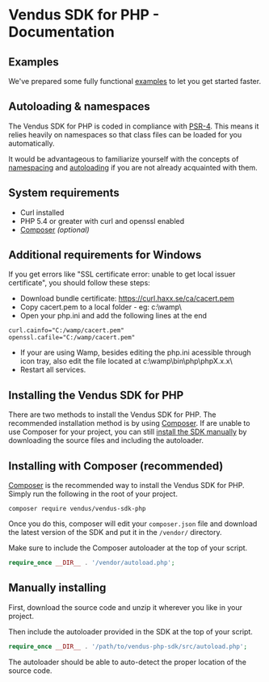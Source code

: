 # Vendus SDK for PHP - Documentation

## Examples

We've prepared some fully functional [examples](./examples) to let you get started faster.

## Autoloading & namespaces

The Vendus SDK for PHP is coded in compliance with [PSR-4](http://www.php-fig.org/psr/psr-4/). This means it relies heavily on namespaces so that class files can be loaded for you automatically.

It would be advantageous to familiarize yourself with the concepts of [namespacing](http://php.net/manual/en/language.namespaces.rationale.php) and [autoloading](http://php.net/manual/en/function.spl-autoload-register.php) if you are not already acquainted with them.

## System requirements

- Curl installed
- PHP 5.4 or greater with curl and openssl enabled
- [Composer](https://getcomposer.org/) *(optional)*

## Additional requirements for Windows
If you get errors like "SSL certificate error: unable to get local issuer certificate", you should follow these steps:
- Download bundle certificate: https://curl.haxx.se/ca/cacert.pem
- Copy cacert.pem to a local folder - eg: c:\wamp\
- Open your php.ini and add the following lines at the end

```
curl.cainfo="C:/wamp/cacert.pem"
openssl.cafile="C:/wamp/cacert.pem"
```

- If your are using Wamp, besides editing the php.ini acessible through icon tray, also edit the file located at c:\wamp\bin\php\phpX.x.x\
- Restart all services.

## Installing the Vendus SDK for PHP

There are two methods to install the Vendus SDK for PHP. The recommended installation method is by using [Composer](#installing-with-composer-recommended). If are unable to use Composer for your project, you can still [install the SDK manually](#manually-installing) by downloading the source files and including the autoloader.

## Installing with Composer (recommended)

[Composer](https://getcomposer.org/) is the recommended way to install the Vendus SDK for PHP. Simply run the following in the root of your project.

```
composer require vendus/vendus-sdk-php
```

Once you do this, composer will edit your `composer.json` file and download the latest version of the SDK and put it in the `/vendor/` directory.

Make sure to include the Composer autoloader at the top of your script.

```php
require_once __DIR__ . '/vendor/autoload.php';
```

## Manually installing

First, download the source code and unzip it wherever you like in your project.

Then include the autoloader provided in the SDK at the top of your script.

```php
require_once __DIR__ . '/path/to/vendus-php-sdk/src/autoload.php';
```

The autoloader should be able to auto-detect the proper location of the source code.

